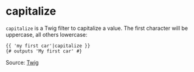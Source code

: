 # capitalize

`capitalize` is a Twig filter to capitalize a value. The first character will be uppercase, all others lowercase:

```twig
{{ 'my first car'|capitalize }}
{# outputs 'My first car' #}
```

Source: [Twig](https://twig.symfony.com/capitalize)